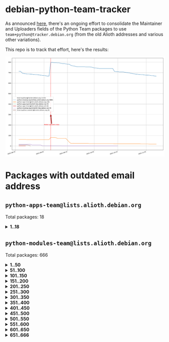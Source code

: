 # debian-python-team-tracker



As announced [here](https://lists.debian.org/debian-python/2021/08/msg00006.html), there's an ongoing effort to consolidate the Maintainer and Uploaders fields of the Python Team packages to use `team+python@tracker.debian.org` (from the old Alioth addresses and various other variations).



This repo is to track that effort, here's the results:



![Python team emails](images/python_team_emails.svg)


# Packages with outdated email address

## `python-apps-team@lists.alioth.debian.org`
Total packages: 18
<details>
<summary><b>1..18</b></summary>


| # | Package | Version |
| --- | --- | --- |
| 1 | [ctop](https://tracker.debian.org/ctop) | 1.0.0-2.1 |
| 2 | [cython](https://tracker.debian.org/cython) | 0.29.14-1 |
| 3 | [db2twitter](https://tracker.debian.org/db2twitter) | 0.6-1.1 |
| 4 | [dodgy](https://tracker.debian.org/dodgy) | 0.1.9-3 |
| 5 | [etm](https://tracker.debian.org/etm) | 3.2.30-1.1 |
| 6 | [firmware-microbit-micropython](https://tracker.debian.org/firmware-microbit-micropython) | 1.0.1-2 |
| 7 | [freealchemist](https://tracker.debian.org/freealchemist) | 0.5-1.1 |
| 8 | [kanboard-cli](https://tracker.debian.org/kanboard-cli) | 0.0.2-1.1 |
| 9 | [lightyears](https://tracker.debian.org/lightyears) | 1.4-2 |
| 10 | [muttdown](https://tracker.debian.org/muttdown) | 0.3.4-1 |
| 11 | [pelican](https://tracker.debian.org/pelican) | 4.0.1+dfsg-1.1 |
| 12 | [pipenv](https://tracker.debian.org/pipenv) | 11.9.0-1.1 |
| 13 | [prospector](https://tracker.debian.org/prospector) | 1.1.7-2 |
| 14 | [pybik](https://tracker.debian.org/pybik) | 3.0-3.1 |
| 15 | [retweet](https://tracker.debian.org/retweet) | 0.10-1.1 |
| 16 | [sen](https://tracker.debian.org/sen) | 0.6.1-0.1 |
| 17 | [sinntp](https://tracker.debian.org/sinntp) | 1.6-1.2 |
| 18 | [smem](https://tracker.debian.org/smem) | 1.5-1.1 |
</details>

## `python-modules-team@lists.alioth.debian.org`
Total packages: 666
<details>
<summary><b>1..50</b></summary>


| # | Package | Version |
| --- | --- | --- |
| 1 | [anorack](https://tracker.debian.org/anorack) | 0.2.7-1 |
| 2 | [anosql](https://tracker.debian.org/anosql) | 1.0.1-1 |
| 3 | [appdirs](https://tracker.debian.org/appdirs) | 1.4.4-1 |
| 4 | [asn1crypto](https://tracker.debian.org/asn1crypto) | 1.4.0-1 |
| 5 | [astral](https://tracker.debian.org/astral) | 1.6.1-2 |
| 6 | [authres](https://tracker.debian.org/authres) | 1.2.0-2 |
| 7 | [automat](https://tracker.debian.org/automat) | 20.2.0-1 |
| 8 | [azure-cosmos-table-python](https://tracker.debian.org/azure-cosmos-table-python) | 1.0.5+git20191025-5 |
| 9 | [bdist-nsi](https://tracker.debian.org/bdist-nsi) | 0.1.5-2 |
| 10 | [behave](https://tracker.debian.org/behave) | 1.2.6-3 |
| 11 | [bernhard](https://tracker.debian.org/bernhard) | 0.2.6-2 |
| 12 | [betamax](https://tracker.debian.org/betamax) | 0.8.1-2 |
| 13 | [bibtexparser](https://tracker.debian.org/bibtexparser) | 1.1.0+ds-3 |
| 14 | [binaryornot](https://tracker.debian.org/binaryornot) | 0.4.4+dfsg-4 |
| 15 | [bitstruct](https://tracker.debian.org/bitstruct) | 8.9.0-1 |
| 16 | [blessings](https://tracker.debian.org/blessings) | 1.6-3 |
| 17 | [case](https://tracker.debian.org/case) | 1.5.3+dfsg-3 |
| 18 | [celery-batches](https://tracker.debian.org/celery-batches) | 0.2-2 |
| 19 | [celery-haystack](https://tracker.debian.org/celery-haystack) | 0.10-4 |
| 20 | [cerealizer](https://tracker.debian.org/cerealizer) | 0.8.1-3 |
| 21 | [chardet](https://tracker.debian.org/chardet) | 4.0.0-1 |
| 22 | [chargebee-python](https://tracker.debian.org/chargebee-python) | 1.6.6-1 |
| 23 | [chargebee2-python](https://tracker.debian.org/chargebee2-python) | 2.7.3-1 |
| 24 | [circuits](https://tracker.debian.org/circuits) | 3.1.0+ds1-2 |
| 25 | [codicefiscale](https://tracker.debian.org/codicefiscale) | 0.9+ds0-2 |
| 26 | [colorclass](https://tracker.debian.org/colorclass) | 2.2.0-2.1 |
| 27 | [colorspacious](https://tracker.debian.org/colorspacious) | 1.1.2-2 |
| 28 | [commonmark](https://tracker.debian.org/commonmark) | 0.9.1-3 |
| 29 | [constantly](https://tracker.debian.org/constantly) | 15.1.0-2 |
| 30 | [contextlib2](https://tracker.debian.org/contextlib2) | 0.6.0.post1-1 |
| 31 | [cookiecutter](https://tracker.debian.org/cookiecutter) | 1.6.0-4 |
| 32 | [coreapi](https://tracker.debian.org/coreapi) | 2.3.3-4 |
| 33 | [coreschema](https://tracker.debian.org/coreschema) | 0.0.4-3 |
| 34 | [cov-core](https://tracker.debian.org/cov-core) | 1.15.0-3 |
| 35 | [cppy](https://tracker.debian.org/cppy) | 1.1.0-2 |
| 36 | [cram](https://tracker.debian.org/cram) | 0.7-4 |
| 37 | [cssutils](https://tracker.debian.org/cssutils) | 1.0.2-3 |
| 38 | [d2to1](https://tracker.debian.org/d2to1) | 0.2.12-2 |
| 39 | [deap](https://tracker.debian.org/deap) | 1.3.1-2 |
| 40 | [debiancontributors](https://tracker.debian.org/debiancontributors) | 0.7.8-2 |
| 41 | [devpi-common](https://tracker.debian.org/devpi-common) | 3.2.2-1.1 |
| 42 | [django-ajax-selects](https://tracker.debian.org/django-ajax-selects) | 1.7.0-3 |
| 43 | [django-anymail](https://tracker.debian.org/django-anymail) | 7.1.0-1 |
| 44 | [django-bitfield](https://tracker.debian.org/django-bitfield) | 1.9.6-2 |
| 45 | [django-dirtyfields](https://tracker.debian.org/django-dirtyfields) | 1.3.1-2 |
| 46 | [django-downloadview](https://tracker.debian.org/django-downloadview) | 2.1.1-1 |
| 47 | [django-environ](https://tracker.debian.org/django-environ) | 0.4.4-2 |
| 48 | [django-filter](https://tracker.debian.org/django-filter) | 2.4.0-1 |
| 49 | [django-hvad](https://tracker.debian.org/django-hvad) | 1.8.0-1.1 |
| 50 | [django-impersonate](https://tracker.debian.org/django-impersonate) | 1.5-1 |
</details>
<details>
<summary><b>51..100</b></summary>

| # | Package | Version |
| --- | --- | --- |
| 51 | [django-js-reverse](https://tracker.debian.org/django-js-reverse) | 0.7.3-1.1 |
| 52 | [django-macaddress](https://tracker.debian.org/django-macaddress) | 1.5.0-2 |
| 53 | [django-markupfield](https://tracker.debian.org/django-markupfield) | 2.0.0-1 |
| 54 | [django-memoize](https://tracker.debian.org/django-memoize) | 2.2.0+dfsg-1 |
| 55 | [django-nose](https://tracker.debian.org/django-nose) | 1.4.6-2.1 |
| 56 | [django-notification](https://tracker.debian.org/django-notification) | 1.2.0-3 |
| 57 | [django-organizations](https://tracker.debian.org/django-organizations) | 1.1.2-1 |
| 58 | [django-pagination](https://tracker.debian.org/django-pagination) | 1.0.7-4 |
| 59 | [django-paintstore](https://tracker.debian.org/django-paintstore) | 0.2-4 |
| 60 | [django-picklefield](https://tracker.debian.org/django-picklefield) | 3.0.1-1 |
| 61 | [django-pipeline](https://tracker.debian.org/django-pipeline) | 1.6.14-3 |
| 62 | [django-q](https://tracker.debian.org/django-q) | 1.2.1-1 |
| 63 | [django-recurrence](https://tracker.debian.org/django-recurrence) | 1.10.3-1 |
| 64 | [django-redis-sessions](https://tracker.debian.org/django-redis-sessions) | 0.6.1-2 |
| 65 | [django-simple-redis-admin](https://tracker.debian.org/django-simple-redis-admin) | 1.4.0-2 |
| 66 | [django-stronghold](https://tracker.debian.org/django-stronghold) | 0.3.0+debian-2 |
| 67 | [django-webpack-loader](https://tracker.debian.org/django-webpack-loader) | 0.6.0-2 |
| 68 | [django-websocket-redis](https://tracker.debian.org/django-websocket-redis) | 0.4.7-2 |
| 69 | [django-wkhtmltopdf](https://tracker.debian.org/django-wkhtmltopdf) | 3.3.0-1 |
| 70 | [django-xmlrpc](https://tracker.debian.org/django-xmlrpc) | 0.1.8-2 |
| 71 | [djangorestframework-api-key](https://tracker.debian.org/djangorestframework-api-key) | 2.0.0-2 |
| 72 | [djangorestframework-filters](https://tracker.debian.org/djangorestframework-filters) | 1.0.0.dev0-1 |
| 73 | [dkimpy](https://tracker.debian.org/dkimpy) | 1.0.5-1 |
| 74 | [dnsdiag](https://tracker.debian.org/dnsdiag) | 1.7.0-1 |
| 75 | [dnspython](https://tracker.debian.org/dnspython) | 2.0.0-1 |
| 76 | [dockerpty](https://tracker.debian.org/dockerpty) | 0.4.1-2 |
| 77 | [dominate](https://tracker.debian.org/dominate) | 2.3.1-2 |
| 78 | [doublex](https://tracker.debian.org/doublex) | 1.9.2-1 |
| 79 | [drf-generators](https://tracker.debian.org/drf-generators) | 0.5.0-1 |
| 80 | [elasticsearch-curator](https://tracker.debian.org/elasticsearch-curator) | 5.8.1-1 |
| 81 | [entrypoints](https://tracker.debian.org/entrypoints) | 0.3-3 |
| 82 | [enum34](https://tracker.debian.org/enum34) | 1.1.6-4 |
| 83 | [enzyme](https://tracker.debian.org/enzyme) | 0.4.1-2 |
| 84 | [exam](https://tracker.debian.org/exam) | 0.10.5-3 |
| 85 | [factory-boy](https://tracker.debian.org/factory-boy) | 2.11.1-3 |
| 86 | [faker](https://tracker.debian.org/faker) | 0.9.3-0.1 |
| 87 | [fakesleep](https://tracker.debian.org/fakesleep) | 0.1-2 |
| 88 | [fastchunking](https://tracker.debian.org/fastchunking) | 0.0.3-2 |
| 89 | [feedgenerator](https://tracker.debian.org/feedgenerator) | 1.9-2 |
| 90 | [flake8-polyfill](https://tracker.debian.org/flake8-polyfill) | 1.0.2-2 |
| 91 | [flask-api](https://tracker.debian.org/flask-api) | 1.1+dfsg-1.1 |
| 92 | [flask-assets](https://tracker.debian.org/flask-assets) | 2.0-1 |
| 93 | [flask-babelex](https://tracker.debian.org/flask-babelex) | 0.9.4-1 |
| 94 | [flask-bcrypt](https://tracker.debian.org/flask-bcrypt) | 0.7.1-2 |
| 95 | [flask-compress](https://tracker.debian.org/flask-compress) | 1.4.0-3 |
| 96 | [flask-gravatar](https://tracker.debian.org/flask-gravatar) | 0.4.2-2 |
| 97 | [flask-htmlmin](https://tracker.debian.org/flask-htmlmin) | 1.3.2-2 |
| 98 | [flask-ldapconn](https://tracker.debian.org/flask-ldapconn) | 0.7.2-1.1 |
| 99 | [flask-limiter](https://tracker.debian.org/flask-limiter) | 1.0.1-2 |
| 100 | [flask-login](https://tracker.debian.org/flask-login) | 0.5.0-1 |
</details>
<details>
<summary><b>101..150</b></summary>

| # | Package | Version |
| --- | --- | --- |
| 101 | [flask-mail](https://tracker.debian.org/flask-mail) | 0.9.1+dfsg1-1.1 |
| 102 | [flask-mongoengine](https://tracker.debian.org/flask-mongoengine) | 0.9.3-4 |
| 103 | [flask-multistatic](https://tracker.debian.org/flask-multistatic) | 1.0-2 |
| 104 | [flask-paranoid](https://tracker.debian.org/flask-paranoid) | 0.2.0-3.1 |
| 105 | [flask-script](https://tracker.debian.org/flask-script) | 2.0.6-2 |
| 106 | [flask-silk](https://tracker.debian.org/flask-silk) | 0.2-18 |
| 107 | [flask-wtf](https://tracker.debian.org/flask-wtf) | 0.14.3-1 |
| 108 | [flufl.bounce](https://tracker.debian.org/flufl.bounce) | 3.0.1-1 |
| 109 | [flufl.enum](https://tracker.debian.org/flufl.enum) | 4.1.1-3 |
| 110 | [flufl.i18n](https://tracker.debian.org/flufl.i18n) | 3.0.1-1 |
| 111 | [flufl.lock](https://tracker.debian.org/flufl.lock) | 5.0.1-1 |
| 112 | [flufl.password](https://tracker.debian.org/flufl.password) | 1.3-3 |
| 113 | [flufl.testing](https://tracker.debian.org/flufl.testing) | 0.7-2 |
| 114 | [gerritlib](https://tracker.debian.org/gerritlib) | 0.8.0-2 |
| 115 | [gmplot](https://tracker.debian.org/gmplot) | 1.2.0-2 |
| 116 | [gpxpy](https://tracker.debian.org/gpxpy) | 1.4.2-1 |
| 117 | [gtextfsm](https://tracker.debian.org/gtextfsm) | 1.1.0-2 |
| 118 | [gtts](https://tracker.debian.org/gtts) | 2.0.3-1 |
| 119 | [gtts-token](https://tracker.debian.org/gtts-token) | 1.1.3-1 |
| 120 | [guzzle-sphinx-theme](https://tracker.debian.org/guzzle-sphinx-theme) | 0.7.11-5 |
| 121 | [hachoir](https://tracker.debian.org/hachoir) | 3.1.0+dfsg-3 |
| 122 | [haproxy-log-analysis](https://tracker.debian.org/haproxy-log-analysis) | 2.0~b0-2 |
| 123 | [heapdict](https://tracker.debian.org/heapdict) | 1.0.1-1 |
| 124 | [hiro](https://tracker.debian.org/hiro) | 0.5-2 |
| 125 | [httpx](https://tracker.debian.org/httpx) | 0.16.1-1 |
| 126 | [hypothesis-auto](https://tracker.debian.org/hypothesis-auto) | 1.1.4-2 |
| 127 | [importmagic](https://tracker.debian.org/importmagic) | 0.1.7-2 |
| 128 | [inflection](https://tracker.debian.org/inflection) | 0.3.1-2 |
| 129 | [isodate](https://tracker.debian.org/isodate) | 0.6.0-2 |
| 130 | [itypes](https://tracker.debian.org/itypes) | 1.1.0-4 |
| 131 | [jaraco.itertools](https://tracker.debian.org/jaraco.itertools) | 2.0.1-4 |
| 132 | [javaproperties](https://tracker.debian.org/javaproperties) | 0.7.0-1 |
| 133 | [jinja2-time](https://tracker.debian.org/jinja2-time) | 0.2.0-2 |
| 134 | [jpy](https://tracker.debian.org/jpy) | 0.9.0-3 |
| 135 | [jpylyzer](https://tracker.debian.org/jpylyzer) | 2.0.0-3 |
| 136 | [json-tricks](https://tracker.debian.org/json-tricks) | 3.11.0-2 |
| 137 | [jsonhyperschema-codec](https://tracker.debian.org/jsonhyperschema-codec) | 1.0.3-2 |
| 138 | [jsonpickle](https://tracker.debian.org/jsonpickle) | 1.2-1 |
| 139 | [junos-eznc](https://tracker.debian.org/junos-eznc) | 2.1.7-3 |
| 140 | [jupyter-sphinx-theme](https://tracker.debian.org/jupyter-sphinx-theme) | 0.0.6+ds1-10 |
| 141 | [kitchen](https://tracker.debian.org/kitchen) | 1.2.6-2 |
| 142 | [kivy](https://tracker.debian.org/kivy) | 1.11.0-2 |
| 143 | [lazr.delegates](https://tracker.debian.org/lazr.delegates) | 2.0.3-2 |
| 144 | [lazr.smtptest](https://tracker.debian.org/lazr.smtptest) | 2.0.3-2 |
| 145 | [lexicon](https://tracker.debian.org/lexicon) | 3.3.17-1 |
| 146 | [libthumbor](https://tracker.debian.org/libthumbor) | 1.3.3-2 |
| 147 | [logilab-constraint](https://tracker.debian.org/logilab-constraint) | 0.6.0-2 |
| 148 | [mako](https://tracker.debian.org/mako) | 1.1.3+ds1-2 |
| 149 | [manuel](https://tracker.debian.org/manuel) | 1.10.1-2 |
| 150 | [markupsafe](https://tracker.debian.org/markupsafe) | 1.1.1-1 |
</details>
<details>
<summary><b>151..200</b></summary>

| # | Package | Version |
| --- | --- | --- |
| 151 | [mercurial-extension-utils](https://tracker.debian.org/mercurial-extension-utils) | 1.5.1-1 |
| 152 | [mercurial-extension-utils](https://tracker.debian.org/mercurial-extension-utils) | 1.5.1-3 |
| 153 | [mercurial-keyring](https://tracker.debian.org/mercurial-keyring) | 1.3.1-3 |
| 154 | [microsoft-authentication-extensions-for-python](https://tracker.debian.org/microsoft-authentication-extensions-for-python) | 0.3.0-1 |
| 155 | [milksnake](https://tracker.debian.org/milksnake) | 0.1.5-1 |
| 156 | [mimerender](https://tracker.debian.org/mimerender) | 0.6.0-2 |
| 157 | [mmllib](https://tracker.debian.org/mmllib) | 0.3.0.post1-2 |
| 158 | [mockldap](https://tracker.debian.org/mockldap) | 0.3.0-4 |
| 159 | [modernize](https://tracker.debian.org/modernize) | 0.7-2 |
| 160 | [moksha.common](https://tracker.debian.org/moksha.common) | 1.2.5-4 |
| 161 | [mrtparse](https://tracker.debian.org/mrtparse) | 1.6-2 |
| 162 | [musicbrainzngs](https://tracker.debian.org/musicbrainzngs) | 0.7.1-2 |
| 163 | [mutagen](https://tracker.debian.org/mutagen) | 1.45.1-2 |
| 164 | [mwic](https://tracker.debian.org/mwic) | 0.7.8-1 |
| 165 | [mysql-connector-python](https://tracker.debian.org/mysql-connector-python) | 8.0.15-2 |
| 166 | [nb2plots](https://tracker.debian.org/nb2plots) | 0.6-2 |
| 167 | [netmiko](https://tracker.debian.org/netmiko) | 2.4.2-1 |
| 168 | [networkx](https://tracker.debian.org/networkx) | 2.5+ds-2 |
| 169 | [nose](https://tracker.debian.org/nose) | 1.3.7-6 |
| 170 | [nose2](https://tracker.debian.org/nose2) | 0.9.2-1 |
| 171 | [nose2-cov](https://tracker.debian.org/nose2-cov) | 1.0a4-3 |
| 172 | [ntplib](https://tracker.debian.org/ntplib) | 0.3.3-2 |
| 173 | [numpy-stl](https://tracker.debian.org/numpy-stl) | 2.9.0-1 |
| 174 | [numpydoc](https://tracker.debian.org/numpydoc) | 1.1.0-3 |
| 175 | [obsub](https://tracker.debian.org/obsub) | 0.2-4 |
| 176 | [okasha](https://tracker.debian.org/okasha) | 0.2.4-4 |
| 177 | [overpass](https://tracker.debian.org/overpass) | 0.7-1 |
| 178 | [pastescript](https://tracker.debian.org/pastescript) | 2.0.2-4 |
| 179 | [pcapy](https://tracker.debian.org/pcapy) | 0.11.4-2 |
| 180 | [pdfkit](https://tracker.debian.org/pdfkit) | 0.6.1-2 |
| 181 | [pep8](https://tracker.debian.org/pep8) | 1.7.1-9 |
| 182 | [pep8-naming](https://tracker.debian.org/pep8-naming) | 0.10.0-1 |
| 183 | [pg8000](https://tracker.debian.org/pg8000) | 1.10.6-2 |
| 184 | [pidcat](https://tracker.debian.org/pidcat) | 2.1.0-4 |
| 185 | [pilkit](https://tracker.debian.org/pilkit) | 2.0-3 |
| 186 | [plastex](https://tracker.debian.org/plastex) | 2.1-2 |
| 187 | [ply](https://tracker.debian.org/ply) | 3.11-4 |
| 188 | [portio](https://tracker.debian.org/portio) | 0.5-4 |
| 189 | [postgresfixture](https://tracker.debian.org/postgresfixture) | 0.4.2-1 |
| 190 | [power](https://tracker.debian.org/power) | 1.4+dfsg-4 |
| 191 | [pprintpp](https://tracker.debian.org/pprintpp) | 0.4.0-2 |
| 192 | [preggy](https://tracker.debian.org/preggy) | 1.4.4-1 |
| 193 | [prettytable](https://tracker.debian.org/prettytable) | 0.7.2-5 |
| 194 | [proxmoxer](https://tracker.debian.org/proxmoxer) | 1.0.3-2 |
| 195 | [ptable](https://tracker.debian.org/ptable) | 0.9.2-2 |
| 196 | [py-macaroon-bakery](https://tracker.debian.org/py-macaroon-bakery) | 1.3.1-1 |
| 197 | [py-radix](https://tracker.debian.org/py-radix) | 0.10.0-3 |
| 198 | [py3dns](https://tracker.debian.org/py3dns) | 3.2.1-1 |
| 199 | [pyasn1](https://tracker.debian.org/pyasn1) | 0.4.8-1 |
| 200 | [pybindgen](https://tracker.debian.org/pybindgen) | 0.20.0+dfsg1-2 |
</details>
<details>
<summary><b>201..250</b></summary>

| # | Package | Version |
| --- | --- | --- |
| 201 | [pycairo](https://tracker.debian.org/pycairo) | 1.16.2-3 |
| 202 | [pycairo](https://tracker.debian.org/pycairo) | 1.16.2-4 |
| 203 | [pycallgraph](https://tracker.debian.org/pycallgraph) | 1.1.3-1.2 |
| 204 | [pycares](https://tracker.debian.org/pycares) | 3.1.1-1 |
| 205 | [pycifrw](https://tracker.debian.org/pycifrw) | 4.4-2 |
| 206 | [pyclamd](https://tracker.debian.org/pyclamd) | 0.4.0-2 |
| 207 | [pycodestyle](https://tracker.debian.org/pycodestyle) | 2.6.0-1 |
| 208 | [pycparser](https://tracker.debian.org/pycparser) | 2.20-3 |
| 209 | [pycryptodome](https://tracker.debian.org/pycryptodome) | 3.9.7+dfsg1-1 |
| 210 | [pycxx](https://tracker.debian.org/pycxx) | 7.1.4-0.1 |
| 211 | [pydbus](https://tracker.debian.org/pydbus) | 0.6.0-4 |
| 212 | [pydenticon](https://tracker.debian.org/pydenticon) | 0.3.1-2 |
| 213 | [pydispatcher](https://tracker.debian.org/pydispatcher) | 2.0.5-2 |
| 214 | [pydle](https://tracker.debian.org/pydle) | 0.9.4-2 |
| 215 | [pyeapi](https://tracker.debian.org/pyeapi) | 0.8.1-2 |
| 216 | [pyee](https://tracker.debian.org/pyee) | 7.0.2-1 |
| 217 | [pyenchant](https://tracker.debian.org/pyenchant) | 3.2.0-1 |
| 218 | [pyfg](https://tracker.debian.org/pyfg) | 0.50-2 |
| 219 | [pyfiglet](https://tracker.debian.org/pyfiglet) | 0.8.0+dfsg-1 |
| 220 | [pyfribidi](https://tracker.debian.org/pyfribidi) | 0.12.0+repack-7 |
| 221 | [pygame](https://tracker.debian.org/pygame) | 1.9.6+dfsg-2 |
| 222 | [pygeoif](https://tracker.debian.org/pygeoif) | 0.7-2 |
| 223 | [pygithub](https://tracker.debian.org/pygithub) | 1.43.7-1 |
| 224 | [pygments](https://tracker.debian.org/pygments) | 2.3.1+dfsg-3 |
| 225 | [pygtail](https://tracker.debian.org/pygtail) | 0.6.1-2 |
| 226 | [pygtkspellcheck](https://tracker.debian.org/pygtkspellcheck) | 4.0.5-2 |
| 227 | [pyhamcrest](https://tracker.debian.org/pyhamcrest) | 1.9.0-3 |
| 228 | [pyinotify](https://tracker.debian.org/pyinotify) | 0.9.6-1.3 |
| 229 | [pyiosxr](https://tracker.debian.org/pyiosxr) | 0.52-1.1 |
| 230 | [pyjavaproperties](https://tracker.debian.org/pyjavaproperties) | 0.7-2 |
| 231 | [pyjokes](https://tracker.debian.org/pyjokes) | 0.5.0-3 |
| 232 | [pykcs11](https://tracker.debian.org/pykcs11) | 1.5.10-1 |
| 233 | [pylama](https://tracker.debian.org/pylama) | 7.4.3-3 |
| 234 | [pylibmc](https://tracker.debian.org/pylibmc) | 1.5.2-3 |
| 235 | [pylint-celery](https://tracker.debian.org/pylint-celery) | 0.3-5 |
| 236 | [pylint-common](https://tracker.debian.org/pylint-common) | 0.2.5-4 |
| 237 | [pylint-django](https://tracker.debian.org/pylint-django) | 2.0.13-1 |
| 238 | [pylint-flask](https://tracker.debian.org/pylint-flask) | 0.5-4 |
| 239 | [pylint-plugin-utils](https://tracker.debian.org/pylint-plugin-utils) | 0.6-1 |
| 240 | [pymacs](https://tracker.debian.org/pymacs) | 0.25-3 |
| 241 | [pymilter](https://tracker.debian.org/pymilter) | 1.0.4-2 |
| 242 | [pymodbus](https://tracker.debian.org/pymodbus) | 2.1.0+dfsg-2 |
| 243 | [pymssql](https://tracker.debian.org/pymssql) | 2.1.4+dfsg-3 |
| 244 | [pynag](https://tracker.debian.org/pynag) | 1.1.2+dfsg-2 |
| 245 | [pynliner](https://tracker.debian.org/pynliner) | 0.8.0-2 |
| 246 | [pyopengl](https://tracker.debian.org/pyopengl) | 3.1.5+dfsg-1 |
| 247 | [pypandoc](https://tracker.debian.org/pypandoc) | 1.5+ds0-1 |
| 248 | [pyparsing](https://tracker.debian.org/pyparsing) | 2.4.7-1 |
| 249 | [pyphen](https://tracker.debian.org/pyphen) | 0.9.5-3 |
| 250 | [pyprind](https://tracker.debian.org/pyprind) | 2.11.2-2 |
</details>
<details>
<summary><b>251..300</b></summary>

| # | Package | Version |
| --- | --- | --- |
| 251 | [pyquery](https://tracker.debian.org/pyquery) | 1.2.9-4 |
| 252 | [pyrad](https://tracker.debian.org/pyrad) | 2.1-2 |
| 253 | [pyrsistent](https://tracker.debian.org/pyrsistent) | 0.15.5-1 |
| 254 | [pysimplesoap](https://tracker.debian.org/pysimplesoap) | 1.16.2-3 |
| 255 | [pysmi](https://tracker.debian.org/pysmi) | 0.3.2-2 |
| 256 | [pysodium](https://tracker.debian.org/pysodium) | 0.7.0-2 |
| 257 | [pyspf](https://tracker.debian.org/pyspf) | 2.0.14-2 |
| 258 | [pysrt](https://tracker.debian.org/pysrt) | 1.0.1-2 |
| 259 | [pyssim](https://tracker.debian.org/pyssim) | 0.2-2 |
| 260 | [pystemd](https://tracker.debian.org/pystemd) | 0.7.0-4 |
| 261 | [pysubnettree](https://tracker.debian.org/pysubnettree) | 0.33-1 |
| 262 | [pytaglib](https://tracker.debian.org/pytaglib) | 0.3.6+dfsg-2 |
| 263 | [pytds](https://tracker.debian.org/pytds) | 1.10.0-1 |
| 264 | [pytest-arraydiff](https://tracker.debian.org/pytest-arraydiff) | 0.3-1 |
| 265 | [pytest-bdd](https://tracker.debian.org/pytest-bdd) | 3.2.1-1 |
| 266 | [pytest-cookies](https://tracker.debian.org/pytest-cookies) | 0.4.0-1 |
| 267 | [pytest-django](https://tracker.debian.org/pytest-django) | 3.5.1-1 |
| 268 | [pytest-expect](https://tracker.debian.org/pytest-expect) | 1.1.0-2 |
| 269 | [pytest-forked](https://tracker.debian.org/pytest-forked) | 1.3.0-1 |
| 270 | [pytest-httpbin](https://tracker.debian.org/pytest-httpbin) | 1.0.0-2 |
| 271 | [pytest-instafail](https://tracker.debian.org/pytest-instafail) | 0.4.2-1 |
| 272 | [pytest-remotedata](https://tracker.debian.org/pytest-remotedata) | 0.3.2-1 |
| 273 | [pytest-runner](https://tracker.debian.org/pytest-runner) | 2.11.1-1.2 |
| 274 | [pytest-sugar](https://tracker.debian.org/pytest-sugar) | 0.9.4-1 |
| 275 | [pytest-tornado](https://tracker.debian.org/pytest-tornado) | 0.8.1-1 |
| 276 | [pytest-vcr](https://tracker.debian.org/pytest-vcr) | 1.0.2-2 |
| 277 | [pytest-xvfb](https://tracker.debian.org/pytest-xvfb) | 1.2.0-1 |
| 278 | [python-activipy](https://tracker.debian.org/python-activipy) | 0.1-7 |
| 279 | [python-adal](https://tracker.debian.org/python-adal) | 1.2.2-1 |
| 280 | [python-agate](https://tracker.debian.org/python-agate) | 1.6.1-1 |
| 281 | [python-agate-excel](https://tracker.debian.org/python-agate-excel) | 0.2.3-1 |
| 282 | [python-aiohttp-security](https://tracker.debian.org/python-aiohttp-security) | 0.4.0-2 |
| 283 | [python-aiohttp-session](https://tracker.debian.org/python-aiohttp-session) | 2.9.0-2 |
| 284 | [python-aioinflux](https://tracker.debian.org/python-aioinflux) | 0.9.0-2 |
| 285 | [python-aiomeasures](https://tracker.debian.org/python-aiomeasures) | 0.5.14-3 |
| 286 | [python-amqplib](https://tracker.debian.org/python-amqplib) | 1.0.2-2 |
| 287 | [python-anyjson](https://tracker.debian.org/python-anyjson) | 0.3.3-2 |
| 288 | [python-apptools](https://tracker.debian.org/python-apptools) | 4.5.0-1.1 |
| 289 | [python-aptly](https://tracker.debian.org/python-aptly) | 0.12.10-2 |
| 290 | [python-args](https://tracker.debian.org/python-args) | 0.1.0-3 |
| 291 | [python-arpy](https://tracker.debian.org/python-arpy) | 1.1.1-4 |
| 292 | [python-astor](https://tracker.debian.org/python-astor) | 0.8.1-1 |
| 293 | [python-async-timeout](https://tracker.debian.org/python-async-timeout) | 3.0.1-1.1 |
| 294 | [python-base58](https://tracker.debian.org/python-base58) | 1.0.3-1.1 |
| 295 | [python-bcdoc](https://tracker.debian.org/python-bcdoc) | 0.16.0-2 |
| 296 | [python-bioblend](https://tracker.debian.org/python-bioblend) | 0.7.0-3 |
| 297 | [python-bitbucket-api](https://tracker.debian.org/python-bitbucket-api) | 0.5.0-3 |
| 298 | [python-box](https://tracker.debian.org/python-box) | 3.4.6-2 |
| 299 | [python-btrees](https://tracker.debian.org/python-btrees) | 4.3.1-2 |
| 300 | [python-cachecontrol](https://tracker.debian.org/python-cachecontrol) | 0.12.6-1 |
</details>
<details>
<summary><b>301..350</b></summary>

| # | Package | Version |
| --- | --- | --- |
| 301 | [python-can](https://tracker.debian.org/python-can) | 3.3.2.final~github-2 |
| 302 | [python-cement](https://tracker.debian.org/python-cement) | 2.10.0-2 |
| 303 | [python-cerberus](https://tracker.debian.org/python-cerberus) | 1.3.2-1 |
| 304 | [python-click-log](https://tracker.debian.org/python-click-log) | 0.2.1-2 |
| 305 | [python-click-threading](https://tracker.debian.org/python-click-threading) | 0.4.4-2 |
| 306 | [python-clint](https://tracker.debian.org/python-clint) | 0.5.1-3 |
| 307 | [python-cluster](https://tracker.debian.org/python-cluster) | 1.3.3-3 |
| 308 | [python-cmarkgfm](https://tracker.debian.org/python-cmarkgfm) | 0.4.2-1 |
| 309 | [python-coloredlogs](https://tracker.debian.org/python-coloredlogs) | 7.3-2 |
| 310 | [python-colour](https://tracker.debian.org/python-colour) | 0.1.5-2 |
| 311 | [python-commentjson](https://tracker.debian.org/python-commentjson) | 0.8.3-2 |
| 312 | [python-consul](https://tracker.debian.org/python-consul) | 0.7.1-1.1 |
| 313 | [python-cookies](https://tracker.debian.org/python-cookies) | 2.2.1-3 |
| 314 | [python-cpuinfo](https://tracker.debian.org/python-cpuinfo) | 5.0.0-2 |
| 315 | [python-crcmod](https://tracker.debian.org/python-crcmod) | 1.7+dfsg-2 |
| 316 | [python-cs](https://tracker.debian.org/python-cs) | 2.7.1-1 |
| 317 | [python-cssselect2](https://tracker.debian.org/python-cssselect2) | 0.3.0-1 |
| 318 | [python-daiquiri](https://tracker.debian.org/python-daiquiri) | 1.6.0-1 |
| 319 | [python-dbfread](https://tracker.debian.org/python-dbfread) | 2.0.7-3 |
| 320 | [python-decorator](https://tracker.debian.org/python-decorator) | 4.4.2-2 |
| 321 | [python-demjson](https://tracker.debian.org/python-demjson) | 2.2.4-5 |
| 322 | [python-diaspy](https://tracker.debian.org/python-diaspy) | 0.6.0-2 |
| 323 | [python-dict2xml](https://tracker.debian.org/python-dict2xml) | 1.7.0-1 |
| 324 | [python-dictobj](https://tracker.debian.org/python-dictobj) | 0.4-4 |
| 325 | [python-distro](https://tracker.debian.org/python-distro) | 1.5.0-1 |
| 326 | [python-distutils-extra](https://tracker.debian.org/python-distutils-extra) | 2.45 |
| 327 | [python-django-braces](https://tracker.debian.org/python-django-braces) | 1.14.0-1 |
| 328 | [python-django-casclient](https://tracker.debian.org/python-django-casclient) | 1.5.3-1 |
| 329 | [python-django-dbconn-retry](https://tracker.debian.org/python-django-dbconn-retry) | 0.1.5-1.1 |
| 330 | [python-django-etcd-settings](https://tracker.debian.org/python-django-etcd-settings) | 0.1.13+dfsg-3 |
| 331 | [python-django-gravatar2](https://tracker.debian.org/python-django-gravatar2) | 1.4.4-2 |
| 332 | [python-django-jsonfield](https://tracker.debian.org/python-django-jsonfield) | 1.4.0-2 |
| 333 | [python-django-push-notifications](https://tracker.debian.org/python-django-push-notifications) | 1.4.1-1 |
| 334 | [python-django-rest-hooks](https://tracker.debian.org/python-django-rest-hooks) | 1.6.0-1.1 |
| 335 | [python-django-simple-history](https://tracker.debian.org/python-django-simple-history) | 2.7.0-1.1 |
| 336 | [python-django-split-settings](https://tracker.debian.org/python-django-split-settings) | 0.3.0-2 |
| 337 | [python-dnslib](https://tracker.debian.org/python-dnslib) | 0.9.14-1 |
| 338 | [python-docutils](https://tracker.debian.org/python-docutils) | 0.16+dfsg-2 |
| 339 | [python-doubleratchet](https://tracker.debian.org/python-doubleratchet) | 0.6.0-2 |
| 340 | [python-dpkt](https://tracker.debian.org/python-dpkt) | 1.9.2-2 |
| 341 | [python-easywebdav](https://tracker.debian.org/python-easywebdav) | 1.2.0-8 |
| 342 | [python-enable](https://tracker.debian.org/python-enable) | 4.8.1-1 |
| 343 | [python-envisage](https://tracker.debian.org/python-envisage) | 4.9.0-2.1 |
| 344 | [python-envparse](https://tracker.debian.org/python-envparse) | 0.2.0-2 |
| 345 | [python-envs](https://tracker.debian.org/python-envs) | 1.2.6-1.1 |
| 346 | [python-epc](https://tracker.debian.org/python-epc) | 0.0.5-3 |
| 347 | [python-etcd](https://tracker.debian.org/python-etcd) | 0.4.5-2 |
| 348 | [python-ethtool](https://tracker.debian.org/python-ethtool) | 0.14-3 |
| 349 | [python-ewmh](https://tracker.debian.org/python-ewmh) | 0.1.6-2 |
| 350 | [python-exchangelib](https://tracker.debian.org/python-exchangelib) | 3.2.0-1 |
</details>
<details>
<summary><b>351..400</b></summary>

| # | Package | Version |
| --- | --- | --- |
| 351 | [python-exotel](https://tracker.debian.org/python-exotel) | 0.1.5-2 |
| 352 | [python-fastimport](https://tracker.debian.org/python-fastimport) | 0.9.8-5 |
| 353 | [python-feather-format](https://tracker.debian.org/python-feather-format) | 0.3.1+dfsg1-4 |
| 354 | [python-flaky](https://tracker.debian.org/python-flaky) | 3.7.0-1 |
| 355 | [python-flask-jwt-extended](https://tracker.debian.org/python-flask-jwt-extended) | 3.24.1-2 |
| 356 | [python-flask-marshmallow](https://tracker.debian.org/python-flask-marshmallow) | 0.10.1-4 |
| 357 | [python-flask-seeder](https://tracker.debian.org/python-flask-seeder) | 0.1~a2-2 |
| 358 | [python-ftputil](https://tracker.debian.org/python-ftputil) | 3.4-3 |
| 359 | [python-gammu](https://tracker.debian.org/python-gammu) | 2.12-2 |
| 360 | [python-genty](https://tracker.debian.org/python-genty) | 1.3.2-1 |
| 361 | [python-geoip](https://tracker.debian.org/python-geoip) | 1.3.2-3 |
| 362 | [python-geoip2](https://tracker.debian.org/python-geoip2) | 2.9.0+dfsg1-2 |
| 363 | [python-getdns](https://tracker.debian.org/python-getdns) | 1.0.0~b1-2 |
| 364 | [python-gflags](https://tracker.debian.org/python-gflags) | 1.5.1-7 |
| 365 | [python-glob2](https://tracker.debian.org/python-glob2) | 0.5-3 |
| 366 | [python-gmpy2](https://tracker.debian.org/python-gmpy2) | 2.1.0~b5-0.1 |
| 367 | [python-gntp](https://tracker.debian.org/python-gntp) | 1.0.3-2 |
| 368 | [python-gnupg](https://tracker.debian.org/python-gnupg) | 0.4.6-1 |
| 369 | [python-guizero](https://tracker.debian.org/python-guizero) | 1.1.0+dfsg1-2 |
| 370 | [python-hashids](https://tracker.debian.org/python-hashids) | 1.3.1-1 |
| 371 | [python-hidapi](https://tracker.debian.org/python-hidapi) | 0.9.0.post3-2 |
| 372 | [python-hiredis](https://tracker.debian.org/python-hiredis) | 1.0.1-1 |
| 373 | [python-hpilo](https://tracker.debian.org/python-hpilo) | 4.3-3 |
| 374 | [python-html2text](https://tracker.debian.org/python-html2text) | 2020.1.16-1 |
| 375 | [python-http-parser](https://tracker.debian.org/python-http-parser) | 0.9.0-1 |
| 376 | [python-httptools](https://tracker.debian.org/python-httptools) | 0.1.1-1 |
| 377 | [python-ibm-cloud-sdk-core](https://tracker.debian.org/python-ibm-cloud-sdk-core) | 1.6.2-1 |
| 378 | [python-icalendar](https://tracker.debian.org/python-icalendar) | 4.0.3-4 |
| 379 | [python-idna](https://tracker.debian.org/python-idna) | 2.10-1 |
| 380 | [python-imagesize](https://tracker.debian.org/python-imagesize) | 1.2.0-2 |
| 381 | [python-iniparse](https://tracker.debian.org/python-iniparse) | 0.4-3 |
| 382 | [python-ipaddr](https://tracker.debian.org/python-ipaddr) | 2.2.0-4 |
| 383 | [python-ipaddress](https://tracker.debian.org/python-ipaddress) | 1.0.23-1 |
| 384 | [python-ipfix](https://tracker.debian.org/python-ipfix) | 0.9.7-2 |
| 385 | [python-irodsclient](https://tracker.debian.org/python-irodsclient) | 0.8.1-2 |
| 386 | [python-isc-dhcp-leases](https://tracker.debian.org/python-isc-dhcp-leases) | 0.9.1-2 |
| 387 | [python-iso3166](https://tracker.debian.org/python-iso3166) | 0.8.git20170319-2 |
| 388 | [python-isoweek](https://tracker.debian.org/python-isoweek) | 1.3.3-3 |
| 389 | [python-jmespath](https://tracker.debian.org/python-jmespath) | 0.10.0-1 |
| 390 | [python-jsonrpc](https://tracker.debian.org/python-jsonrpc) | 1.13.0-1 |
| 391 | [python-junit-xml](https://tracker.debian.org/python-junit-xml) | 1.9-1 |
| 392 | [python-kanboard](https://tracker.debian.org/python-kanboard) | 1.0.1-1.1 |
| 393 | [python-keepalive](https://tracker.debian.org/python-keepalive) | 0.5-2 |
| 394 | [python-keyring](https://tracker.debian.org/python-keyring) | 18.0.1-2 |
| 395 | [python-langdetect](https://tracker.debian.org/python-langdetect) | 1.0.7-4 |
| 396 | [python-ldap](https://tracker.debian.org/python-ldap) | 3.2.0-4 |
| 397 | [python-ldapdomaindump](https://tracker.debian.org/python-ldapdomaindump) | 0.9.3-1 |
| 398 | [python-leather](https://tracker.debian.org/python-leather) | 0.3.3-1.1 |
| 399 | [python-libguess](https://tracker.debian.org/python-libguess) | 1.1-4 |
| 400 | [python-logfury](https://tracker.debian.org/python-logfury) | 0.1.2-4 |
</details>
<details>
<summary><b>401..450</b></summary>

| # | Package | Version |
| --- | --- | --- |
| 401 | [python-lupa](https://tracker.debian.org/python-lupa) | 1.9+dfsg-1 |
| 402 | [python-lzo](https://tracker.debian.org/python-lzo) | 1.12-3 |
| 403 | [python-mailer](https://tracker.debian.org/python-mailer) | 0.8.1-4 |
| 404 | [python-marshmallow-sqlalchemy](https://tracker.debian.org/python-marshmallow-sqlalchemy) | 0.19.0-1 |
| 405 | [python-mastodon](https://tracker.debian.org/python-mastodon) | 1.5.1-1 |
| 406 | [python-mbed-host-tests](https://tracker.debian.org/python-mbed-host-tests) | 1.4.4-3 |
| 407 | [python-mbed-ls](https://tracker.debian.org/python-mbed-ls) | 1.6.2+dfsg-3 |
| 408 | [python-mccabe](https://tracker.debian.org/python-mccabe) | 0.6.1-3 |
| 409 | [python-measurement](https://tracker.debian.org/python-measurement) | 2.0.1-2 |
| 410 | [python-mechanize](https://tracker.debian.org/python-mechanize) | 1:0.4.5-2 |
| 411 | [python-meld3](https://tracker.debian.org/python-meld3) | 1.0.2-3 |
| 412 | [python-mnemonic](https://tracker.debian.org/python-mnemonic) | 0.19-1 |
| 413 | [python-model-mommy](https://tracker.debian.org/python-model-mommy) | 1.6.0-2 |
| 414 | [python-morris](https://tracker.debian.org/python-morris) | 1.2-2 |
| 415 | [python-mpegdash](https://tracker.debian.org/python-mpegdash) | 0.2.0-1 |
| 416 | [python-mpv](https://tracker.debian.org/python-mpv) | 0.5.2-1 |
| 417 | [python-msrestazure](https://tracker.debian.org/python-msrestazure) | 0.6.2-1 |
| 418 | [python-multidict](https://tracker.debian.org/python-multidict) | 5.1.0-1 |
| 419 | [python-munch](https://tracker.debian.org/python-munch) | 2.3.2-2 |
| 420 | [python-murmurhash](https://tracker.debian.org/python-murmurhash) | 1.0.2-1 |
| 421 | [python-nacl](https://tracker.debian.org/python-nacl) | 1.4.0-1 |
| 422 | [python-nine](https://tracker.debian.org/python-nine) | 1.1.0-1 |
| 423 | [python-noise](https://tracker.debian.org/python-noise) | 1.2.3-3 |
| 424 | [python-notify2](https://tracker.debian.org/python-notify2) | 0.3-4 |
| 425 | [python-ntlm-auth](https://tracker.debian.org/python-ntlm-auth) | 1.4.0-1 |
| 426 | [python-oauth](https://tracker.debian.org/python-oauth) | 1.0.1-6 |
| 427 | [python-odf](https://tracker.debian.org/python-odf) | 1.4.1-1 |
| 428 | [python-offtrac](https://tracker.debian.org/python-offtrac) | 0.1.0-2.1 |
| 429 | [python-ofxclient](https://tracker.debian.org/python-ofxclient) | 2.0.4-2 |
| 430 | [python-opcua](https://tracker.debian.org/python-opcua) | 0.98.11-1 |
| 431 | [python-openid-cla](https://tracker.debian.org/python-openid-cla) | 1.2-2 |
| 432 | [python-openid-teams](https://tracker.debian.org/python-openid-teams) | 1.2-2 |
| 433 | [python-openidc-client](https://tracker.debian.org/python-openidc-client) | 0.6.0-1.1 |
| 434 | [python-opentimestamps](https://tracker.debian.org/python-opentimestamps) | 0.4.1-1 |
| 435 | [python-padme](https://tracker.debian.org/python-padme) | 1.1.1-3 |
| 436 | [python-pampy](https://tracker.debian.org/python-pampy) | 1.8.4-2 |
| 437 | [python-pamqp](https://tracker.debian.org/python-pamqp) | 2.3.0-2 |
| 438 | [python-parse-type](https://tracker.debian.org/python-parse-type) | 0.3.4-3 |
| 439 | [python-path-and-address](https://tracker.debian.org/python-path-and-address) | 2.0.1-2 |
| 440 | [python-pathtools](https://tracker.debian.org/python-pathtools) | 0.1.2-4 |
| 441 | [python-paypal](https://tracker.debian.org/python-paypal) | 1.2.5-3 |
| 442 | [python-peakutils](https://tracker.debian.org/python-peakutils) | 1.3.3+ds-2 |
| 443 | [python-pem](https://tracker.debian.org/python-pem) | 19.1.0-1 |
| 444 | [python-persistent](https://tracker.debian.org/python-persistent) | 4.6.4-0.2 |
| 445 | [python-pex](https://tracker.debian.org/python-pex) | 1.1.14-3.1 |
| 446 | [python-pgbouncer](https://tracker.debian.org/python-pgbouncer) | 0.0.9-3 |
| 447 | [python-pgpdump](https://tracker.debian.org/python-pgpdump) | 1.5-2 |
| 448 | [python-pgspecial](https://tracker.debian.org/python-pgspecial) | 1.11.10+dfsg1-1 |
| 449 | [python-phonenumbers](https://tracker.debian.org/python-phonenumbers) | 8.12.1-1 |
| 450 | [python-picklable-itertools](https://tracker.debian.org/python-picklable-itertools) | 0.1.1-3 |
</details>
<details>
<summary><b>451..500</b></summary>

| # | Package | Version |
| --- | --- | --- |
| 451 | [python-pika](https://tracker.debian.org/python-pika) | 0.11.0-5 |
| 452 | [python-plac](https://tracker.debian.org/python-plac) | 0.9.6-1.1 |
| 453 | [python-plaster](https://tracker.debian.org/python-plaster) | 1.0-2 |
| 454 | [python-plaster-pastedeploy](https://tracker.debian.org/python-plaster-pastedeploy) | 0.5-3 |
| 455 | [python-prctl](https://tracker.debian.org/python-prctl) | 1.7-2 |
| 456 | [python-preshed](https://tracker.debian.org/python-preshed) | 3.0.2-1 |
| 457 | [python-pretend](https://tracker.debian.org/python-pretend) | 1.0.9-1 |
| 458 | [python-prettylog](https://tracker.debian.org/python-prettylog) | 0.1.0-2 |
| 459 | [python-priority](https://tracker.debian.org/python-priority) | 1.3.0-3 |
| 460 | [python-progress](https://tracker.debian.org/python-progress) | 1.5-1 |
| 461 | [python-progressbar](https://tracker.debian.org/python-progressbar) | 2.5-2 |
| 462 | [python-protego](https://tracker.debian.org/python-protego) | 0.1.16+dfsg-2 |
| 463 | [python-prov](https://tracker.debian.org/python-prov) | 1.5.2-2 |
| 464 | [python-pskc](https://tracker.debian.org/python-pskc) | 1.1-3 |
| 465 | [python-publicsuffix2](https://tracker.debian.org/python-publicsuffix2) | 2.20191221-2 |
| 466 | [python-py-zipkin](https://tracker.debian.org/python-py-zipkin) | 0.15.0-1.1 |
| 467 | [python-pyalsa](https://tracker.debian.org/python-pyalsa) | 1.1.6-2 |
| 468 | [python-pyasn1-modules](https://tracker.debian.org/python-pyasn1-modules) | 0.2.1-1 |
| 469 | [python-pyface](https://tracker.debian.org/python-pyface) | 6.1.2-2 |
| 470 | [python-pyftpdlib](https://tracker.debian.org/python-pyftpdlib) | 1.5.4-2 |
| 471 | [python-pygerrit2](https://tracker.debian.org/python-pygerrit2) | 2.0.4-2 |
| 472 | [python-pygtrie](https://tracker.debian.org/python-pygtrie) | 2.2-1.1 |
| 473 | [python-pypump](https://tracker.debian.org/python-pypump) | 0.7-3 |
| 474 | [python-pysnmp4-apps](https://tracker.debian.org/python-pysnmp4-apps) | 0.3.2-2.2 |
| 475 | [python-pysnmp4-mibs](https://tracker.debian.org/python-pysnmp4-mibs) | 0.1.3-3 |
| 476 | [python-pytest-benchmark](https://tracker.debian.org/python-pytest-benchmark) | 3.2.2-2 |
| 477 | [python-pyvmomi](https://tracker.debian.org/python-pyvmomi) | 6.7.1-3 |
| 478 | [python-qtpy](https://tracker.debian.org/python-qtpy) | 1.9.0-3 |
| 479 | [python-rarfile](https://tracker.debian.org/python-rarfile) | 3.1-1 |
| 480 | [python-ratelimiter](https://tracker.debian.org/python-ratelimiter) | 1.2.0.post0-1 |
| 481 | [python-redisearch-py](https://tracker.debian.org/python-redisearch-py) | 1.0.0-1 |
| 482 | [python-releases](https://tracker.debian.org/python-releases) | 1.6.3-1 |
| 483 | [python-repoze.lru](https://tracker.debian.org/python-repoze.lru) | 0.7-2 |
| 484 | [python-repoze.sphinx.autointerface](https://tracker.debian.org/python-repoze.sphinx.autointerface) | 0.8-0.2 |
| 485 | [python-repoze.tm2](https://tracker.debian.org/python-repoze.tm2) | 2.0-2 |
| 486 | [python-requests-cache](https://tracker.debian.org/python-requests-cache) | 0.5.2-1 |
| 487 | [python-requests-ntlm](https://tracker.debian.org/python-requests-ntlm) | 1.1.0-1.1 |
| 488 | [python-requirements-detector](https://tracker.debian.org/python-requirements-detector) | 0.6-2 |
| 489 | [python-restless](https://tracker.debian.org/python-restless) | 2.1.1-2 |
| 490 | [python-roman](https://tracker.debian.org/python-roman) | 2.0.0-4 |
| 491 | [python-rpaths](https://tracker.debian.org/python-rpaths) | 0.13-1.1 |
| 492 | [python-rply](https://tracker.debian.org/python-rply) | 0.7.7-2 |
| 493 | [python-schedutils](https://tracker.debian.org/python-schedutils) | 0.6-2.1 |
| 494 | [python-schema](https://tracker.debian.org/python-schema) | 0.6.7-3 |
| 495 | [python-schroot](https://tracker.debian.org/python-schroot) | 0.4-4 |
| 496 | [python-scp](https://tracker.debian.org/python-scp) | 0.13.0-2 |
| 497 | [python-scrapy-djangoitem](https://tracker.debian.org/python-scrapy-djangoitem) | 1.1.1-4 |
| 498 | [python-scripttest](https://tracker.debian.org/python-scripttest) | 1.3-3 |
| 499 | [python-scruffy](https://tracker.debian.org/python-scruffy) | 0.3.3-2 |
| 500 | [python-sdnotify](https://tracker.debian.org/python-sdnotify) | 0.3.1-2 |
</details>
<details>
<summary><b>501..550</b></summary>

| # | Package | Version |
| --- | --- | --- |
| 501 | [python-serverfiles](https://tracker.debian.org/python-serverfiles) | 0.3.0-1 |
| 502 | [python-service-identity](https://tracker.debian.org/python-service-identity) | 18.1.0-6 |
| 503 | [python-sexpdata](https://tracker.debian.org/python-sexpdata) | 0.0.3-2 |
| 504 | [python-shade](https://tracker.debian.org/python-shade) | 1.30.0-3 |
| 505 | [python-shellescape](https://tracker.debian.org/python-shellescape) | 3.4.1-4 |
| 506 | [python-simpy](https://tracker.debian.org/python-simpy) | 2.3.1+dfsg-2 |
| 507 | [python-simpy3](https://tracker.debian.org/python-simpy3) | 3.0.11-2 |
| 508 | [python-slimmer](https://tracker.debian.org/python-slimmer) | 0.1.30-8 |
| 509 | [python-slugify](https://tracker.debian.org/python-slugify) | 4.0.0-1 |
| 510 | [python-smstrade](https://tracker.debian.org/python-smstrade) | 0.2.4-6 |
| 511 | [python-socketpool](https://tracker.debian.org/python-socketpool) | 0.5.3-5 |
| 512 | [python-sparkpost](https://tracker.debian.org/python-sparkpost) | 1.3.7-2 |
| 513 | [python-sphinx-issues](https://tracker.debian.org/python-sphinx-issues) | 1.2.0-2 |
| 514 | [python-spur](https://tracker.debian.org/python-spur) | 0.3.21-1 |
| 515 | [python-srp](https://tracker.debian.org/python-srp) | 1.0.15-1 |
| 516 | [python-statsd](https://tracker.debian.org/python-statsd) | 3.3.0-2 |
| 517 | [python-stopit](https://tracker.debian.org/python-stopit) | 1.1.2-1 |
| 518 | [python-structlog](https://tracker.debian.org/python-structlog) | 20.1.0-1 |
| 519 | [python-sunlight](https://tracker.debian.org/python-sunlight) | 1.1.5-3 |
| 520 | [python-suntime](https://tracker.debian.org/python-suntime) | 1.2.5-2 |
| 521 | [python-tblib](https://tracker.debian.org/python-tblib) | 1.7.0-1 |
| 522 | [python-tempita](https://tracker.debian.org/python-tempita) | 0.5.2-6 |
| 523 | [python-tesserocr](https://tracker.debian.org/python-tesserocr) | 2.5.0-1 |
| 524 | [python-test-server](https://tracker.debian.org/python-test-server) | 0.0.27-2 |
| 525 | [python-testing.common.database](https://tracker.debian.org/python-testing.common.database) | 2.0.0-2 |
| 526 | [python-testing.mysqld](https://tracker.debian.org/python-testing.mysqld) | 1.4.0-4 |
| 527 | [python-testing.postgresql](https://tracker.debian.org/python-testing.postgresql) | 1.3.0-2 |
| 528 | [python-textile](https://tracker.debian.org/python-textile) | 1:4.0.1-3 |
| 529 | [python-thriftpy](https://tracker.debian.org/python-thriftpy) | 0.3.9+ds1-1 |
| 530 | [python-timeline](https://tracker.debian.org/python-timeline) | 0.0.7-2 |
| 531 | [python-tinycss](https://tracker.debian.org/python-tinycss) | 0.4-3 |
| 532 | [python-tinycss2](https://tracker.debian.org/python-tinycss2) | 1.0.2-1 |
| 533 | [python-tktreectrl](https://tracker.debian.org/python-tktreectrl) | 2.0.2-3 |
| 534 | [python-toml](https://tracker.debian.org/python-toml) | 0.10.1-1 |
| 535 | [python-tomlkit](https://tracker.debian.org/python-tomlkit) | 0.6.0-2 |
| 536 | [python-traits](https://tracker.debian.org/python-traits) | 5.2.0-2 |
| 537 | [python-traitsui](https://tracker.debian.org/python-traitsui) | 6.1.3-3 |
| 538 | [python-translationstring](https://tracker.debian.org/python-translationstring) | 1.4-1 |
| 539 | [python-trie](https://tracker.debian.org/python-trie) | 0.2+ds-2 |
| 540 | [python-twitter](https://tracker.debian.org/python-twitter) | 3.3-2 |
| 541 | [python-typeguard](https://tracker.debian.org/python-typeguard) | 2.2.2-1.1 |
| 542 | [python-tzlocal](https://tracker.debian.org/python-tzlocal) | 2.1-1 |
| 543 | [python-udatetime](https://tracker.debian.org/python-udatetime) | 0.0.16-4 |
| 544 | [python-uflash](https://tracker.debian.org/python-uflash) | 1.2.4+dfsg-4 |
| 545 | [python-unicodecsv](https://tracker.debian.org/python-unicodecsv) | 0.14.1-2 |
| 546 | [python-unidiff](https://tracker.debian.org/python-unidiff) | 0.5.5-2 |
| 547 | [python-urlobject](https://tracker.debian.org/python-urlobject) | 2.4.3-3 |
| 548 | [python-urwidtrees](https://tracker.debian.org/python-urwidtrees) | 1.0.3.dev0-1 |
| 549 | [python-utils](https://tracker.debian.org/python-utils) | 2.3.0-2 |
| 550 | [python-vagrant](https://tracker.debian.org/python-vagrant) | 0.5.15-3 |
</details>
<details>
<summary><b>551..600</b></summary>

| # | Package | Version |
| --- | --- | --- |
| 551 | [python-venusian](https://tracker.debian.org/python-venusian) | 3.0.0-1 |
| 552 | [python-vobject](https://tracker.debian.org/python-vobject) | 0.9.6.1-0.2 |
| 553 | [python-watson-developer-cloud](https://tracker.debian.org/python-watson-developer-cloud) | 4.3.0-1 |
| 554 | [python-webencodings](https://tracker.debian.org/python-webencodings) | 0.5.1-2 |
| 555 | [python-webob](https://tracker.debian.org/python-webob) | 1:1.8.6-1.1 |
| 556 | [python-wget](https://tracker.debian.org/python-wget) | 3.2-3 |
| 557 | [python-wheezy.template](https://tracker.debian.org/python-wheezy.template) | 0.1.167-2 |
| 558 | [python-whoosh](https://tracker.debian.org/python-whoosh) | 2.7.4+git6-g9134ad92-5 |
| 559 | [python-wither](https://tracker.debian.org/python-wither) | 1.1-2 |
| 560 | [python-wsgilog](https://tracker.debian.org/python-wsgilog) | 0.3.1-3 |
| 561 | [python-x3dh](https://tracker.debian.org/python-x3dh) | 0.5.8-2 |
| 562 | [python-xeddsa](https://tracker.debian.org/python-xeddsa) | 0.4.6-2 |
| 563 | [python-yaswfp](https://tracker.debian.org/python-yaswfp) | 0.9.3-1.1 |
| 564 | [python-zc.customdoctests](https://tracker.debian.org/python-zc.customdoctests) | 1.0.1-2 |
| 565 | [python-zipp](https://tracker.debian.org/python-zipp) | 1.0.0-3 |
| 566 | [python-zxcvbn](https://tracker.debian.org/python-zxcvbn) | 4.4.28-2 |
| 567 | [python3-proselint](https://tracker.debian.org/python3-proselint) | 0.10.2-2 |
| 568 | [pythondialog](https://tracker.debian.org/pythondialog) | 3.5.1-1 |
| 569 | [pythonmagick](https://tracker.debian.org/pythonmagick) | 0.9.19-6 |
| 570 | [pytoml](https://tracker.debian.org/pytoml) | 0.1.21-1 |
| 571 | [pyuca](https://tracker.debian.org/pyuca) | 1.2-2 |
| 572 | [pyutilib](https://tracker.debian.org/pyutilib) | 5.8.0-1 |
| 573 | [pywavelets](https://tracker.debian.org/pywavelets) | 1.1.1-1 |
| 574 | [pywinrm](https://tracker.debian.org/pywinrm) | 0.3.0-2 |
| 575 | [quark-sphinx-theme](https://tracker.debian.org/quark-sphinx-theme) | 0.5.1-2 |
| 576 | [readlike](https://tracker.debian.org/readlike) | 0.1.3-1.1 |
| 577 | [recommonmark](https://tracker.debian.org/recommonmark) | 0.6.0+ds-1 |
| 578 | [redis-py-cluster](https://tracker.debian.org/redis-py-cluster) | 2.0.0-1 |
| 579 | [reentry](https://tracker.debian.org/reentry) | 1.3.1-1 |
| 580 | [reparser](https://tracker.debian.org/reparser) | 1.4.3-1 |
| 581 | [requests-aws](https://tracker.debian.org/requests-aws) | 0.1.5-2 |
| 582 | [restrictedpython](https://tracker.debian.org/restrictedpython) | 4.0~b3-2 |
| 583 | [ripe-atlas-cousteau](https://tracker.debian.org/ripe-atlas-cousteau) | 1.4.2-3 |
| 584 | [ripe-atlas-sagan](https://tracker.debian.org/ripe-atlas-sagan) | 1.2.2-2 |
| 585 | [robot-detection](https://tracker.debian.org/robot-detection) | 0.4.0-2 |
| 586 | [routes](https://tracker.debian.org/routes) | 2.5.1-1 |
| 587 | [sgmllib3k](https://tracker.debian.org/sgmllib3k) | 1.0.0-3 |
| 588 | [simplegeneric](https://tracker.debian.org/simplegeneric) | 0.8.1-3 |
| 589 | [singledispatch](https://tracker.debian.org/singledispatch) | 3.4.0.3-3 |
| 590 | [sireader](https://tracker.debian.org/sireader) | 1.1.1-2 |
| 591 | [sleekxmpp](https://tracker.debian.org/sleekxmpp) | 1.3.3-6 |
| 592 | [slimit](https://tracker.debian.org/slimit) | 0.8.1-4 |
| 593 | [smartypants](https://tracker.debian.org/smartypants) | 2.0.0-2 |
| 594 | [social-auth-app-django](https://tracker.debian.org/social-auth-app-django) | 3.1.0-2.1 |
| 595 | [social-auth-core](https://tracker.debian.org/social-auth-core) | 3.1.0-1.1 |
| 596 | [sorl-thumbnail](https://tracker.debian.org/sorl-thumbnail) | 12.5.0-2 |
| 597 | [sortedcollections](https://tracker.debian.org/sortedcollections) | 1.0.1-1 |
| 598 | [sortedcontainers](https://tracker.debian.org/sortedcontainers) | 2.1.0-2 |
| 599 | [sparql-wrapper-python](https://tracker.debian.org/sparql-wrapper-python) | 1.8.5-1 |
| 600 | [speaklater](https://tracker.debian.org/speaklater) | 1.3-5 |
</details>
<details>
<summary><b>601..650</b></summary>

| # | Package | Version |
| --- | --- | --- |
| 601 | [sphinx](https://tracker.debian.org/sphinx) | 1.8.5-2 |
| 602 | [sphinx](https://tracker.debian.org/sphinx) | 1.8.5-3 |
| 603 | [sphinx](https://tracker.debian.org/sphinx) | 1.8.5-4 |
| 604 | [sphinx](https://tracker.debian.org/sphinx) | 1.8.5-5 |
| 605 | [sphinx](https://tracker.debian.org/sphinx) | 1.8.5-7 |
| 606 | [sphinx](https://tracker.debian.org/sphinx) | 1.8.5-9 |
| 607 | [sphinx](https://tracker.debian.org/sphinx) | 2.4.3-2 |
| 608 | [sphinx](https://tracker.debian.org/sphinx) | 2.4.3-4 |
| 609 | [sphinx](https://tracker.debian.org/sphinx) | 3.2.1-1 |
| 610 | [sphinx-autorun](https://tracker.debian.org/sphinx-autorun) | 1.1.0-3.1 |
| 611 | [sphinx-celery](https://tracker.debian.org/sphinx-celery) | 2.0.0-1 |
| 612 | [sphinx-intl](https://tracker.debian.org/sphinx-intl) | 2.0.1-2 |
| 613 | [sphinxcontrib-devhelp](https://tracker.debian.org/sphinxcontrib-devhelp) | 1.0.2-2 |
| 614 | [sphinxcontrib-doxylink](https://tracker.debian.org/sphinxcontrib-doxylink) | 1.5-1 |
| 615 | [sphinxcontrib-log-cabinet](https://tracker.debian.org/sphinxcontrib-log-cabinet) | 1.0.1-2 |
| 616 | [sphinxcontrib-qthelp](https://tracker.debian.org/sphinxcontrib-qthelp) | 1.0.3-2 |
| 617 | [sphinxcontrib-rubydomain](https://tracker.debian.org/sphinxcontrib-rubydomain) | 0.1~dev-20100804-2 |
| 618 | [sphinxcontrib-websupport](https://tracker.debian.org/sphinxcontrib-websupport) | 1.2.4-1 |
| 619 | [sphinxtesters](https://tracker.debian.org/sphinxtesters) | 0.2.3-1 |
| 620 | [sqlalchemy](https://tracker.debian.org/sqlalchemy) | 1.3.15+ds1-1 |
| 621 | [sqlparse](https://tracker.debian.org/sqlparse) | 0.3.1-1 |
| 622 | [sshpubkeys](https://tracker.debian.org/sshpubkeys) | 3.1.0-2.1 |
| 623 | [sshtunnel](https://tracker.debian.org/sshtunnel) | 0.1.4-2 |
| 624 | [stardicter](https://tracker.debian.org/stardicter) | 1.2-1 |
| 625 | [straight.plugin](https://tracker.debian.org/straight.plugin) | 1.4.1-3 |
| 626 | [stsci.distutils](https://tracker.debian.org/stsci.distutils) | 0.3.7-5 |
| 627 | [subvertpy](https://tracker.debian.org/subvertpy) | 0.11.0~git20191228+2423bf1-3 |
| 628 | [svgwrite](https://tracker.debian.org/svgwrite) | 1.3.1-1 |
| 629 | [tagpy](https://tracker.debian.org/tagpy) | 2013.1-7 |
| 630 | [terminaltables](https://tracker.debian.org/terminaltables) | 3.1.0-3 |
| 631 | [texext](https://tracker.debian.org/texext) | 0.6.6-2 |
| 632 | [tinydb](https://tracker.debian.org/tinydb) | 3.15.2-2 |
| 633 | [tldextract](https://tracker.debian.org/tldextract) | 2.2.1-1 |
| 634 | [translation-finder](https://tracker.debian.org/translation-finder) | 1.0-1 |
| 635 | [transmissionrpc](https://tracker.debian.org/transmissionrpc) | 0.11-4 |
| 636 | [twodict](https://tracker.debian.org/twodict) | 1.2-2 |
| 637 | [txws](https://tracker.debian.org/txws) | 0.9.1-4 |
| 638 | [txzmq](https://tracker.debian.org/txzmq) | 0.8.0-2 |
| 639 | [typogrify](https://tracker.debian.org/typogrify) | 1:2.0.7-2 |
| 640 | [u-msgpack-python](https://tracker.debian.org/u-msgpack-python) | 2.3.0-2 |
| 641 | [unittest2](https://tracker.debian.org/unittest2) | 1.1.0-7 |
| 642 | [utidylib](https://tracker.debian.org/utidylib) | 0.5-3 |
| 643 | [validators](https://tracker.debian.org/validators) | 0.14.2-2 |
| 644 | [vcr.py](https://tracker.debian.org/vcr.py) | 4.0.2-1 |
| 645 | [vim-autopep8](https://tracker.debian.org/vim-autopep8) | 1.2.0-2 |
| 646 | [voluptuous](https://tracker.debian.org/voluptuous) | 0.11.1-1 |
| 647 | [vsts-cd-manager](https://tracker.debian.org/vsts-cd-manager) | 1.0.2-3 |
| 648 | [wchartype](https://tracker.debian.org/wchartype) | 0.1-2 |
| 649 | [wcwidth](https://tracker.debian.org/wcwidth) | 0.1.9+dfsg1-2 |
| 650 | [webpy](https://tracker.debian.org/webpy) | 1:0.61-1 |
</details>
<details>
<summary><b>651..666</b></summary>

| # | Package | Version |
| --- | --- | --- |
| 651 | [websocket-client](https://tracker.debian.org/websocket-client) | 0.57.0-1 |
| 652 | [wheel](https://tracker.debian.org/wheel) | 0.34.2-1 |
| 653 | [whichcraft](https://tracker.debian.org/whichcraft) | 0.4.1-2 |
| 654 | [wikitrans](https://tracker.debian.org/wikitrans) | 1.3-1 |
| 655 | [willow](https://tracker.debian.org/willow) | 1.4-1 |
| 656 | [wlc](https://tracker.debian.org/wlc) | 1.2-1 |
| 657 | [wokkel](https://tracker.debian.org/wokkel) | 18.0.0-3.1 |
| 658 | [wsgiproxy2](https://tracker.debian.org/wsgiproxy2) | 0.4.5-1.1 |
| 659 | [wtf-peewee](https://tracker.debian.org/wtf-peewee) | 3.0.0+dfsg-2 |
| 660 | [wtforms](https://tracker.debian.org/wtforms) | 2.2.1-2 |
| 661 | [xhtml2pdf](https://tracker.debian.org/xhtml2pdf) | 0.2.4-1 |
| 662 | [xlwt](https://tracker.debian.org/xlwt) | 1.3.0-3 |
| 663 | [zc.lockfile](https://tracker.debian.org/zc.lockfile) | 2.0-1 |
| 664 | [zict](https://tracker.debian.org/zict) | 2.0.0-1 |
| 665 | [zodbpickle](https://tracker.debian.org/zodbpickle) | 1.0-3 |
| 666 | [zope.deprecation](https://tracker.debian.org/zope.deprecation) | 4.4.0-4 |
</details>
